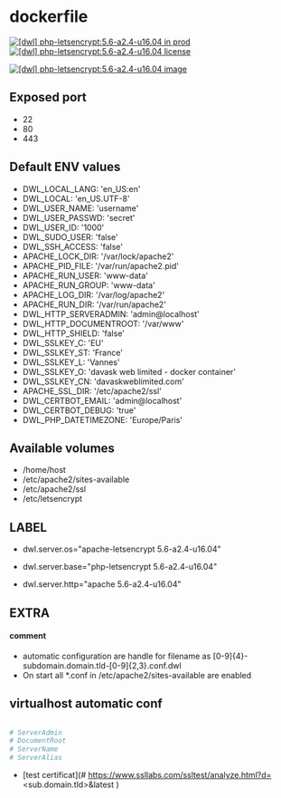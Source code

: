 # dockerfile

[![[dwl] php-letsencrypt:5.6-a2.4-u16.04 in prod][badge-shields]](https://hub.docker.com/r/davask/d-php-letsencrypt/)
[![[dwl] php-letsencrypt:5.6-a2.4-u16.04 license][badge-fossa]](https://app.fossa.io/projects/git%2Bhttps%3A%2F%2Fgithub.com%2Fdavask%2Fd-php-letsencrypt?ref=badge_shield)

[![[dwl] php-letsencrypt:5.6-a2.4-u16.04 image][badge-docker]](https://hub.docker.com/r/davask/d-php-letsencrypt/)

[badge-docker]: https://dockeri.co/image/davask/d-php-letsencrypt "[dwl] php-letsencrypt:5.6-a2.4-u16.04 image"
[badge-shields]: https://img.shields.io/badge/davask%2Fd--php--letsencrypt-env_prod-brightgreen.svg?style=flat "[dwl] php-letsencrypt:5.6-a2.4-u16.04 in prod"
[badge-fossa]: https://img.shields.io/badge/davask%2Fd--php--letsencrypt-license_MIT-brightgreen.svg?style=flat "[dwl] php-letsencrypt:5.6-a2.4-u16.04 license"

## Exposed port

- 22
- 80
- 443
## Default ENV values

- DWL_LOCAL_LANG: 'en_US:en'
- DWL_LOCAL: 'en_US.UTF-8'
- DWL_USER_NAME: 'username'
- DWL_USER_PASSWD: 'secret'
- DWL_USER_ID: '1000'
- DWL_SUDO_USER: 'false'
- DWL_SSH_ACCESS: 'false'
- APACHE_LOCK_DIR: '/var/lock/apache2'
- APACHE_PID_FILE: '/var/run/apache2.pid'
- APACHE_RUN_USER: 'www-data'
- APACHE_RUN_GROUP: 'www-data'
- APACHE_LOG_DIR: '/var/log/apache2'
- APACHE_RUN_DIR: '/var/run/apache2'
- DWL_HTTP_SERVERADMIN: 'admin@localhost'
- DWL_HTTP_DOCUMENTROOT: '/var/www'
- DWL_HTTP_SHIELD: 'false'
- DWL_SSLKEY_C: 'EU'
- DWL_SSLKEY_ST: 'France'
- DWL_SSLKEY_L: 'Vannes'
- DWL_SSLKEY_O: 'davask web limited - docker container'
- DWL_SSLKEY_CN: 'davaskweblimited.com'
- APACHE_SSL_DIR: '/etc/apache2/ssl'
- DWL_CERTBOT_EMAIL: 'admin@localhost'
- DWL_CERTBOT_DEBUG: 'true'
- DWL_PHP_DATETIMEZONE: 'Europe/Paris'
## Available volumes

- /home/host
- /etc/apache2/sites-available
- /etc/apache2/ssl
- /etc/letsencrypt
## LABEL

- dwl.server.os="apache-letsencrypt 5.6-a2.4-u16.04"

- dwl.server.base="php-letsencrypt 5.6-a2.4-u16.04"

- dwl.server.http="apache 5.6-a2.4-u16.04"

## EXTRA

#### comment

- automatic configuration are handle for filename as [0-9]{4}\-subdomain\.domain\.tld\-[0-9]{2,3}\.conf\.dwl
- On start all *.conf in /etc/apache2/sites-available are enabled

## virtualhost automatic conf

```bash

# ServerAdmin
# DocumentRoot
# ServerName
# ServerAlias

```


- [test certificat](# https://www.ssllabs.com/ssltest/analyze.html?d=<sub.domain.tld>&latest
)
